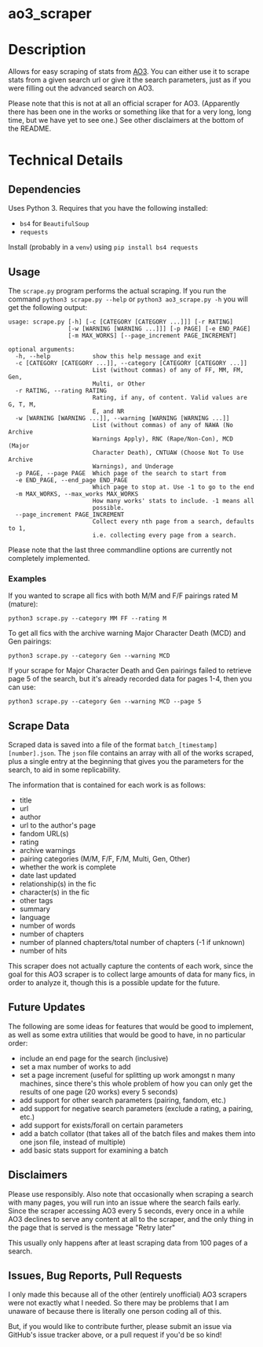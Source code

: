 ao3\_scraper
==========

# Description
Allows for easy scraping of stats from [AO3](archiveofourown.org).
You can either use it to scrape stats from a given search url or
give it the search parameters, just as if you were filling out the
advanced search on AO3.

Please note that this is not at all an official scraper for AO3.
(Apparently there has been one in the works or something like that
for a very long, long time, but we have yet to see one.) See other
disclaimers at the bottom of the README.

# Technical Details

## Dependencies
Uses Python 3. Requires that you have the following installed:

 - `bs4` for `BeautifulSoup`
 - `requests`

Install (probably in a `venv`) using `pip install bs4 requests`


## Usage
The `scrape.py` program performs the actual scraping. If you
run the command `python3 scrape.py --help` or `python3 ao3_scrape.py -h`
you will get the following output:

```
usage: scrape.py [-h] [-c [CATEGORY [CATEGORY ...]]] [-r RATING]
                 [-w [WARNING [WARNING ...]]] [-p PAGE] [-e END_PAGE]
                 [-m MAX_WORKS] [--page_increment PAGE_INCREMENT]

optional arguments:
  -h, --help            show this help message and exit
  -c [CATEGORY [CATEGORY ...]], --category [CATEGORY [CATEGORY ...]]
                        List (without commas) of any of FF, MM, FM, Gen,
                        Multi, or Other
  -r RATING, --rating RATING
                        Rating, if any, of content. Valid values are G, T, M,
                        E, and NR
  -w [WARNING [WARNING ...]], --warning [WARNING [WARNING ...]]
                        List (without commas) of any of NAWA (No Archive
                        Warnings Apply), RNC (Rape/Non-Con), MCD (Major
                        Character Death), CNTUAW (Choose Not To Use Archive
                        Warnings), and Underage
  -p PAGE, --page PAGE  Which page of the search to start from
  -e END_PAGE, --end_page END_PAGE
                        Which page to stop at. Use -1 to go to the end
  -m MAX_WORKS, --max_works MAX_WORKS
                        How many works' stats to include. -1 means all
                        possible.
  --page_increment PAGE_INCREMENT
                        Collect every nth page from a search, defaults to 1,
                        i.e. collecting every page from a search.
```

Please note that the last three commandline options are currently
not completely implemented.

### Examples

If you wanted to scrape all fics with both M/M and F/F pairings rated M (mature):

```
python3 scrape.py --category MM FF --rating M
```

To get all fics with the archive warning Major Character Death (MCD) and Gen pairings:

```
python3 scrape.py --category Gen --warning MCD
```

If your scrape for Major Character Death and Gen pairings failed to retrieve page 5 of the search, but it's already recorded data for pages 1-4, then you can use:
```
python3 scrape.py --category Gen --warning MCD --page 5
```


## Scrape Data

Scraped data is saved into a file of the format `batch_[timestamp][number].json`.
The `json` file contains an array with all of the works scraped, plus
a single entry at the beginning that gives you the parameters for the search,
to aid in some replicability.

The information that is contained for each work is as follows:

 - title
 - url
 - author
 - url to the author's page
 - fandom URL(s)
 - rating
 - archive warnings
 - pairing categories (M/M, F/F, F/M, Multi, Gen, Other)
 - whether the work is complete
 - date last updated
 - relationship(s) in the fic
 - character(s) in the fic
 - other tags
 - summary
 - language
 - number of words
 - number of chapters
 - number of planned chapters/total number of chapters (-1 if unknown)
 - number of hits

This scraper does not actually capture the contents of each work, since
the goal for this AO3 scraper is to collect large amounts of data for
many fics, in order to analyze it, though this is a possible update for
the future.

## Future Updates
The following are some ideas for features that would be good to implement,
as well as some extra utilities that would be good to have, in no
particular order:

 - include an end page for the search (inclusive)
 - set a max number of works to add
 - set a page increment (useful for splitting up work amongst n many machines, since there's this whole problem of how you can only get the results of one page (20 works) every 5 seconds)
 - add support for other search parameters (pairing, fandom, etc.)
 - add support for negative search parameters (exclude a rating, a pairing, etc.)
 - add support for exists/forall on certain parameters
 - add a batch collator (that takes all of the batch files and makes them into one json file, instead of multiple)
 - add basic stats support for examining a batch

## Disclaimers
Please use responsibly. Also note that occasionally when scraping a search
with many pages, you will run into an issue where the search fails early.
Since the scraper accessing AO3 every 5 seconds, every once in a while AO3
declines to serve any content at all to the scraper, and the only thing
in the page that is served is the message "Retry later"

This usually only happens after at least scraping data from 100 pages of a
search.

## Issues, Bug Reports, Pull Requests
I only made this because all of the other (entirely unofficial)
AO3 scrapers were not exactly what I needed. So there may be problems that
I am unaware of because there is literally one person coding all of this.

But, if you would like to contribute further, please submit an issue via
GitHub's issue tracker above, or a pull request if you'd be so kind!
